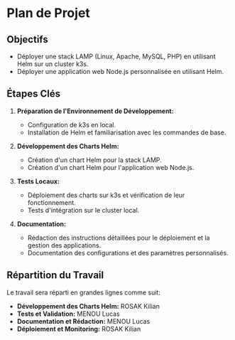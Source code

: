 # Plan de Projet

## Objectifs

- Déployer une stack LAMP (Linux, Apache, MySQL, PHP) en utilisant Helm sur un cluster k3s.
- Déployer une application web Node.js personnalisée en utilisant Helm.

## Étapes Clés

1. **Préparation de l'Environnement de Développement:**
   - Configuration de k3s en local.
   - Installation de Helm et familiarisation avec les commandes de base.

2. **Développement des Charts Helm:**
   - Création d'un chart Helm pour la stack LAMP.
   - Création d'un chart Helm pour l'application web Node.js.

3. **Tests Locaux:**
   - Déploiement des charts sur k3s et vérification de leur fonctionnement.
   - Tests d'intégration sur le cluster local.

4. **Documentation:**
   - Rédaction des instructions détaillées pour le déploiement et la gestion des applications.
   - Documentation des configurations et des paramètres personnalisés.

## Répartition du Travail

Le travail sera réparti en grandes lignes comme suit:

- **Développement des Charts Helm:** ROSAK Kilian
- **Tests et Validation:** MENOU Lucas
- **Documentation et Rédaction:** MENOU Lucas
- **Déploiement et Monitoring:** ROSAK Kilian
